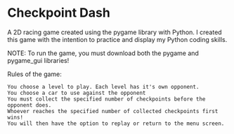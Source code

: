 # Checkpoint Dash

A 2D racing game created using the pygame library with Python. I created this game with the intention to practice and display my Python coding skills.

NOTE: To run the game, you must download both the pygame and pygame_gui libraries!

Rules of the game:

    You choose a level to play. Each level has it's own opponent.
    You choose a car to use against the opponent
    You must collect the specified number of checkpoints before the opponent does.
    Whoever reaches the specified number of collected checkpoints first wins!
    You will then have the option to replay or return to the menu screen.

